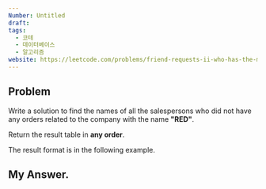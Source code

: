 ```yaml
---
Number: Untitled
draft: 
tags:
  - 코테
  - 데이터베이스
  - 알고리즘
website: https://leetcode.com/problems/friend-requests-ii-who-has-the-most-friends/
---
```

## Problem

Write a solution to find the names of all the salespersons who did not have any orders related to the company with the name **"RED"**.

Return the result table in **any order**.

The result format is in the following example.


## My Answer.
```python

```

